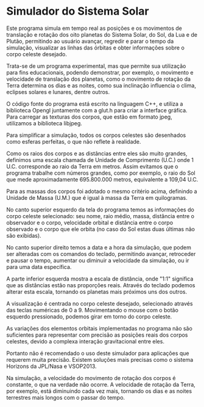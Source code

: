 # Simulador do Sistema Solar
Este programa simula em tempo real as posições e os movimentos de translação e rotação dos oito planetas do Sistema Solar, do Sol, da Lua e de Plutão, permitindo ao usuário avançar, regredir e parar o tempo da simulação, visualizar as linhas das órbitas e obter informações sobre o corpo celeste desejado.

Trata-se de um programa experimental, mas que permite sua utilização para fins educacionais, podendo demonstrar, por exemplo, o movimento e velocidade de translação dos planetas, como o movimento de rotação da Terra determina os dias e as noites, como sua inclinação influencia o clima, eclipses solares e lunares, dentre outros.

O código fonte do programa está escrito na linguagem C++, e utiliza a biblioteca Opengl juntamente com a glut.h para criar a interface gráfica. Para carregar as texturas dos corpos, que estão em formato jpeg, utilizamos a biblioteca libjpeg.

Para simplificar a simulação, todos os corpos celestes são desenhados como esferas perfeitas, o que não reflete à realidade. 

Como os raios dos corpos e as distâncias entre eles são muito grandes, definimos uma escala chamada de Unidade de Comprimento (U.C.) onde 1 U.C. corresponde ao raio da Terra em metros. Assim evitamos que o programa trabalhe com números grandes, como por exemplo, o raio do Sol que mede aproximadamente 695.800.000 metros, equivalente a 109,04 U.C.

Para as massas dos corpos foi adotado o mesmo critério acima, definindo a Unidade de Massa (U.M.) que é igual à massa da Terra em quilogramas.

No canto superior esquerdo da tela do programa temos as informações do corpo celeste selecionado: seu nome, raio médio, massa, distância entre o observador e o corpo, velocidade orbital e distância entre o corpo observado e o corpo que ele orbita (no caso do Sol estas duas últimas não são exibidas).

No canto superior direito temos a data e a hora da simulação, que podem ser alteradas com os comandos do teclado, permitindo avançar, retroceder e pausar o tempo, aumentar ou diminuir a velocidade da simulação, ou ir para uma data específica.

A parte inferior esquerda mostra a escala de distância, onde "1:1" significa que as distâncias estão nas proporções reais. Através do teclado podemos alterar esta escala, tornando os planetas mais próximos uns dos outros.

A visualização é centrada no corpo celeste desejado, selecionado através das teclas numéricas de 0 a 9. Movimentando o mouse com o botão esquerdo pressionado, podemos girar em torno do corpo celeste.

As variações dos elementos orbitais implementadas no programa não são suficientes para representar com precisão as posições reais dos corpos celestes, devido a complexa interação gravitacional entre eles.

Portanto não é recomendado o uso deste simulador para aplicações que requerem muita precisão. Existem soluções mais precisas como o sistema Horizons da JPL/Nasa e VSOP2013.

Na simulação, a velocidade do movimento de rotação dos corpos é constante, o que na verdade não ocorre. A velocidade de rotação da Terra, por exemplo, está diminuindo cada vez mais, tornando os dias e as noites terrestres mais longos com o passar do tempo.
